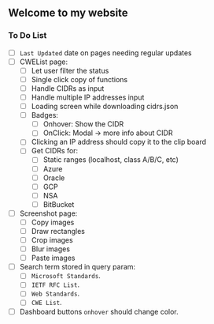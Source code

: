 ## Welcome to my website

### To Do List

- [ ] `Last Updated` date on pages needing regular updates
- [ ] CWEList page:
  - [ ] Let user filter the status
  - [ ] Single click copy of functions
  - [ ] Handle CIDRs as input
  - [ ] Handle multiple IP addresses input
  - [ ] Loading screen while downloading cidrs.json
  - [ ] Badges:
    - [ ] Onhover: Show the CIDR
    - [ ] OnClick: Modal -> more info about CIDR
  - [ ] Clicking an IP address should copy it to the clip board
  - [ ] Get CIDRs for:
    - [ ] Static ranges (localhost, class A/B/C, etc)
    - [ ] Azure
    - [ ] Oracle
    - [ ] GCP
    - [ ] NSA
    - [ ] BitBucket
- [ ] Screenshot page:
  - [ ] Copy images
  - [ ] Draw rectangles
  - [ ] Crop images
  - [ ] Blur images
  - [ ] Paste images
- [ ] Search term stored in query param:
  - [ ] `Microsoft Standards`.
  - [ ] `IETF RFC List`.
  - [ ] `Web Standards`.
  - [ ] `CWE List`.
- [ ] Dashboard buttons `onhover` should change color.
